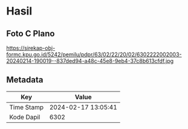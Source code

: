 # Hasil

## Foto C Plano

https://sirekap-obj-formc.kpu.go.id/5242/pemilu/pdpr/63/02/22/20/02/6302222002003-20240214-190019--837ded94-a48c-45e8-9eb4-37c8b613cfdf.jpg


## Metadata

| Key        | Value               |
| ---------- | ------------------- |
| Time Stamp | 2024-02-17 13:05:41 |
| Kode Dapil | 6302                |



